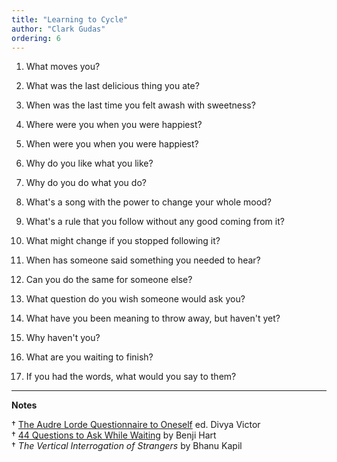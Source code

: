 ```yaml
---
title: "Learning to Cycle"
author: "Clark Gudas"
ordering: 6
---
```


1.  What moves you?

2.  What was the last delicious thing you ate?

3.  When was the last time you felt awash with sweetness?

4.  Where were you when you were happiest?

5.  When were you when you were happiest?

6.  Why do you like what you like?

7.  Why do you do what you do?

8.  What's a song with the power to change your whole mood?

9.  What's a rule that you follow without any good coming from it?

10. What might change if you stopped following it?

11. When has someone said something you needed to hear?

12. Can you do the same for someone else?

13. What question do you wish someone would ask you?

14. What have you been meaning to throw away, but haven't yet?

15. Why haven't you?

16. What are you waiting to finish?

17. If you had the words, what would you say to them?

<hr>

**Notes**

† [The Audre Lorde Questionnaire to Oneself](https://divyavictor.com/the-audre-lorde-questionnaire-to-oneself/) ed. Divya Victor\
† [44 Questions to Ask While Waiting](https://radfag.com/2017/04/10/44-questions-to-ask-while-waiting/) by Benji Hart\
† *The Vertical Interrogation of Strangers* by Bhanu Kapil

